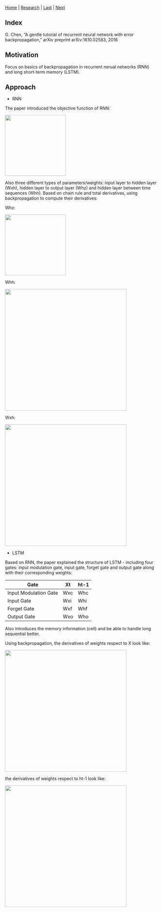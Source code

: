 [Home](https://clojia.github.io/) | [Research](https://clojia.github.io/research/) | [Last](https://clojia.github.io/research/2018-08-IR-Open-Max) | [Next](https://clojia.github.io/research/2018-08-IR-Dist-Rep)

## Index

G. Chen, “A gentle tutorial of recurrent neural network with error backpropagation,” arXiv
preprint arXiv:1610.02583, 2016

## Motivation
Focus on basics of backpropagation in recurrent nerual networks (RNN) and long short-term memory (LSTM).

## Approach
- RNN

The paper introduced the objective function of RNN:

<img src="https://github.com/clojia/clojia.github.io/blob/master/images/rnn_objf.png" width="200"/>

Also three different types of parameters/weights: input layer to hidden layer (Wxh), hidden layer to output layer (Whz) and hidden layer between time sequences (Whh). Based on chain rule and total derivatives, using backpropagation to compute their derivatives:

Whz:

<img src="https://github.com/clojia/clojia.github.io/blob/master/images/rnn_hz.png" width="200"/>

Whh:

<img src="https://github.com/clojia/clojia.github.io/blob/master/images/rnn_hh.png" width="400"/>

Wxh:

<img src="https://github.com/clojia/clojia.github.io/blob/master/images/rnn_xh.png" width="400"/>


- LSTM

Based on RNN, the paper explained the structure of LSTM - including four gates: input modulation gate, input gate, forget gate and output gate along with their corresponding weights: 

  Gate | Xt | ht-1
  ----- | ---- |-----
  Input Modulation Gate | Wxc | Whc
  Input Gate | Wxi | Whi
  Forget Gate | Wxf | Whf
  Output Gate | Wxo | Who
  

Also introduces the memory information (cell) and be able to handle long sequential better. 

Using backpropagation, the derivatives of weights respect to X look like:

<img src="https://github.com/clojia/clojia.github.io/blob/master/images/lstm_wx.png" width="400"/>

the derivatives of weights respect to ht-1 look like:

<img src="https://github.com/clojia/clojia.github.io/blob/master/images/lstm_wh.png" width="400"/>

